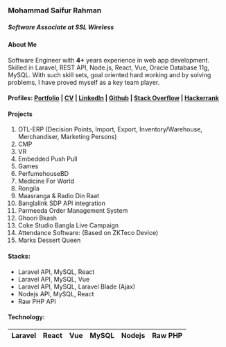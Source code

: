 ###  Mohammad Saifur Rahman
##### Software Associate at SSL Wireless

#### About Me
Software Engineer with **4+** years experience in web app development. Skilled in Laravel, REST API, Node.js, React, Vue, Oracle Database 11g, MySQL. With such skill sets, goal oriented hard working and by solving problems, I have proved myself as a key team player.

#### Profiles: [Portfolio](https://saifurrahman.my.canva.site) | [CV](https://docs.google.com/document/d/1txBCiMjPqH7GR8FDMQMAw09vemsB-nJb/edit?usp=sharing&ouid=113622980255867007734&rtpof=true&sd=true) | [LinkedIn](https://www.linkedin.com/in/saifurrahman1193/) | [Github](https://github.com/saifurrahman1193/saifurrahman1193) | [Stack Overflow](https://stackoverflow.com/users/14350717/md-saifur-rahman) | [Hackerrank](https://www.hackerrank.com/saifur_rahman111)


#### Projects 
1. OTL-ERP (Decision Points, Import, Export, Inventory/Warehouse, Merchandiser, Marketing Persons)
2. CMP
3. VR
4. Embedded Push Pull
5. Games
6. PerfumehouseBD
7. Medicine For World
8. Rongila
9. Maasranga & Radio Din Raat
10. Banglalink SDP API integration
11. Parmeeda Order Management System
12. Ghoori Bkash
13. Coke Studio Bangla Live Campaign
14. Attendance Software: (Based on ZKTeco Device)
15. Marks Dessert Queen




#### Stacks:
- Laravel API, MySQL, React
- Laravel API, MySQL, Vue        
- Laravel API, MySQL, Laravel Blade (Ajax)
- Nodejs API, MySQL, React
- Raw PHP API


#### Technology:


|Laravel|React|Vue|MySQL|Nodejs|Raw PHP |
|-|-|-|-|-|-|
 



